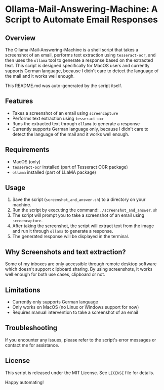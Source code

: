 Ollama-Mail-Answering-Machine: A Script to Automate Email Responses
===============================================================

**Overview**
------------

The Ollama-Mail-Answering-Machine is a shell script that takes a screenshot of an email, performs text extraction using `tesseract-ocr`, and then uses the `ollama` tool to generate a response based on the extracted text. This script is designed specifically for MacOS users and currently supports German language, because I didn't care to detect the language of the mail and it works well enough.

This README.md was auto-generated by the script itself.

**Features**
------------

* Takes a screenshot of an email using `screencapture`
* Performs text extraction using `tesseract-ocr`
* Runs the extracted text through `ollama` to generate a response
* Currently supports German language only, because I didn't care to detect the language of the mail and it works well enough.

**Requirements**
----------------

* MacOS (only)
* `tesseract-ocr` installed (part of Tesseract OCR package)
* `ollama` installed (part of LLaMA package)

**Usage**
---------

1. Save the script (`screenshot_and_answer.sh`) to a directory on your machine.
2. Run the script by executing the command: `./screenshot_and_answer.sh`
3. The script will prompt you to take a screenshot of an email using `screencapture`.
4. After taking the screenshot, the script will extract text from the image and run it through `ollama` to generate a response.
5. The generated response will be displayed in the terminal.

Why Screenshots and text extraction?
------------------------------------

Some of my inboxes are only accessible through remote desktop software which doesn't support clipboard sharing.
By using screenshots, it works well enough for both use cases, clipboard or not.

**Limitations**
----------------

* Currently only supports German language
* Only works on MacOS (no Linux or Windows support for now)
* Requires manual intervention to take a screenshot of an email

**Troubleshooting**
--------------------

If you encounter any issues, please refer to the script's error messages or contact me for assistance.

**License**
---------

This script is released under the MIT License. See `LICENSE` file for details.

Happy automating!

